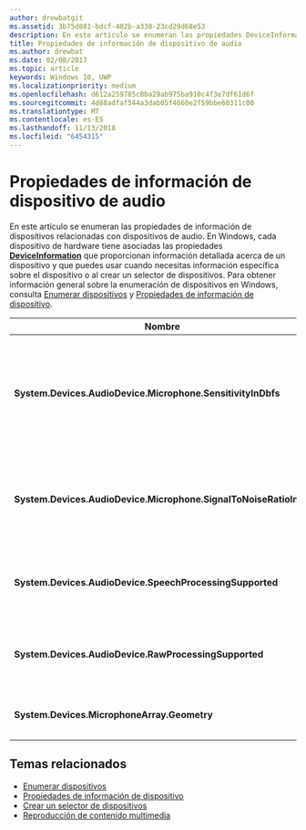 ```yaml
---
author: drewbatgit
ms.assetid: 3b75d881-bdcf-402b-a330-23cd29d68e53
description: En este artículo se enumeran las propiedades DeviceInformation relacionadas con dispositivos de audio.
title: Propiedades de información de dispositivo de audio
ms.author: drewbat
ms.date: 02/08/2017
ms.topic: article
keywords: Windows 10, UWP
ms.localizationpriority: medium
ms.openlocfilehash: d612a259785c8ba29ab975ba910c4f3e7df61d6f
ms.sourcegitcommit: 4d88adfaf544a3dab05f4660e2f59bbe60311c00
ms.translationtype: MT
ms.contentlocale: es-ES
ms.lasthandoff: 11/13/2018
ms.locfileid: "6454315"
---
```

# <a name="audio-device-information-properties"></a>Propiedades de información de dispositivo de audio

En este artículo se enumeran las propiedades de información de dispositivos relacionadas con dispositivos de audio. En Windows, cada dispositivo de hardware tiene asociadas las propiedades [**DeviceInformation**](https://msdn.microsoft.com/library/windows/apps/BR225393) que proporcionan información detallada acerca de un dispositivo y que puedes usar cuando necesitas información específica sobre el dispositivo o al crear un selector de dispositivos. Para obtener información general sobre la enumeración de dispositivos en Windows, consulta [Enumerar dispositivos](../devices-sensors/enumerate-devices.md) y [Propiedades de información de dispositivo](../devices-sensors/device-information-properties.md).


|Nombre|Tipo|Descripción|
|------------------------------------------------------------|------------|------------------------------------------------------|
|**System.Devices.AudioDevice.Microphone.SensitivityInDbfs**|Doble|Especifica la sensibilidad del micrófono en decibelios en relación con las unidades de la escala completa (dBFS).|
|**System.Devices.AudioDevice.Microphone.SignalToNoiseRatioInDb**|Doble|Especifica la relación de señal/ruido (SNR) del de micrófono medida en unidades de decibelio (dB).|
|**System.Devices.AudioDevice.SpeechProcessingSupported**|Booleano|Indica si el dispositivo de audio admite el procesamiento de voz.|
|**System.Devices.AudioDevice.RawProcessingSupported**|Booleano|Indica si el dispositivo de audio admite el procesamiento sin formato.|
|**System.Devices.MicrophoneArray.Geometry**|unsigned char[]|Datos de geometría para varios micrófonos.|

## <a name="related-topics"></a>Temas relacionados

* [Enumerar dispositivos](../devices-sensors/enumerate-devices.md)
* [Propiedades de información de dispositivo](../devices-sensors/device-information-properties.md)
* [Crear un selector de dispositivos](../devices-sensors/build-a-device-selector.md)
* [Reproducción de contenido multimedia](media-playback.md)




